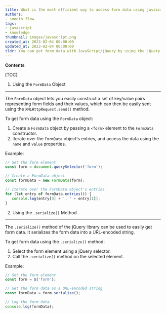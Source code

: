 ```yaml
---
title: What is the most efficient way to access form data using javascript/jquery?
authors:
- smooth_flow
tags:
- javascript
- knowledge
thumbnail: images/javascript.png
created_at: 2023-02-04 00:00:00
updated_at: 2023-02-04 00:00:00
tldr: You can get form data with JavaScript/jQuery by using the jQuery .serialize() method.
---
```


**Contents**

[TOC]

1. Using the `FormData` Object
--------------------------------
The `FormData` object lets you easily construct a set of key/value pairs representing form fields and their values, which can then be easily sent using the `XMLHttpRequest.send()` method.

To get form data using the `FormData` object:

1. Create a `FormData` object by passing a `<form>` element to the `FormData` constructor.
2. Iterate over the `FormData` object's entries, and access the data using the `name` and `value` properties.

Example:

```javascript
// Get the form element
const form = document.querySelector('form');

// Create a FormData object
const formData = new FormData(form);

// Iterate over the FormData object's entries
for (let entry of formData.entries()) {
   console.log(entry[0] + ', ' + entry[1]);
}
```

2. Using the `.serialize()` Method
---------------------------------
The `.serialize()` method of the jQuery library can be used to easily get form data. It serializes the form data into a URL-encoded string.

To get form data using the `.serialize()` method:

1. Select the form element using a jQuery selector.
2. Call the `.serialize()` method on the selected element.

Example:

```javascript
// Get the form element
const form = $('form');

// Get the form data as a URL-encoded string
const formData = form.serialize();

// Log the form data
console.log(formData);
```

